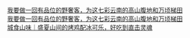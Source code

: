   
[我要做一回有品位的野奢客，为这七彩云南的高山腹地和万顷梯田](http://www.dianyue.me/archives/170/56atb3r7eb6hy9su/)  
[我要做一回有品位的野奢客，为这七彩云南的高山腹地和万顷梯田](http://www.dianyue.me/archives/170/56atb3r7eb6hy9su/)  
[城食山味｜盛夏山间的烤鸡配冰可乐，好吃到直击灵魂](http://www.dianyue.me/archives/491/rzx6lqcoc6pcgbn1/)